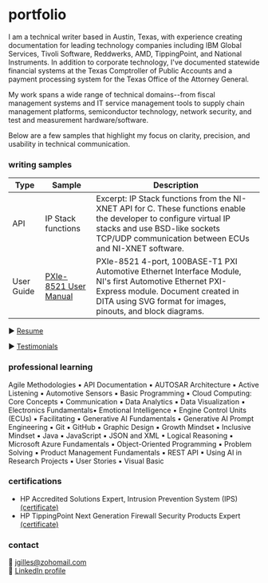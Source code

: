 # portfolio
I am a technical writer based in Austin, Texas, with experience creating documentation for leading technology companies including IBM Global Services, Tivoli Software, Reddwerks, AMD, TippingPoint, and National Instruments. In addition to corporate technology, I've documented statewide financial systems at the Texas Comptroller of Public Accounts and a payment processing system for the Texas Office of the Attorney General. 

My work spans a wide range of technical domains--from fiscal management systems and IT service management tools to supply chain management platforms, semiconductor technology, network security, and test and measurement hardware/software.  

Below are a few samples that highlight my focus on clarity, precision, and usability in technical communication.

### writing samples
 | Type | Sample | Description |
 | ---- | ---- | ---- |
 | API | IP Stack functions | Excerpt: IP Stack functions from the NI-XNET API for C. These functions enable the developer to configure virtual IP stacks and use BSD-like sockets TCP/UDP communication between ECUs and NI-XNET software. |
 | User Guide | [PXIe-8521 User Manual](https://www.dropbox.com/scl/fi/z8sapt5h4yxzvqdb1vlie/pixe-8521_um.pdf?rlkey=dygjyz9tlmp68346mrbh7kec0&st=qse9jrnq&dl=0) | PXIe-8521 4-port, 100BASE-T1 PXI Automotive Ethernet Interface Module, NI's first Automotive Ethernet PXI-Express module. Document created in DITA using SVG format for images, pinouts, and block diagrams. |  

 :arrow_forward: [Resume](resume.md)  
 
 :arrow_forward: [Testimonials](testimonials.md)

### professional learning
Agile Methodologies ▪ API Documentation ▪ AUTOSAR Architecture ▪ Active Listening ▪ Automotive Sensors ▪ Basic Programming ▪ Cloud Computing: Core Concepts ▪ Communication ▪ Data Analytics ▪ Data Visualization ▪ Electronics Fundamentals▪ Emotional Intelligence ▪ Engine Control Units (ECUs) ▪ Facilitating ▪ Generative AI Fundamentals ▪ Generative AI Prompt Engineering ▪ Git ▪ GitHub ▪ Graphic Design ▪ Growth Mindset ▪ Inclusive Mindset ▪ Java ▪ JavaScript ▪ JSON and XML ▪ Logical Reasoning ▪ Microsoft Azure Fundamentals ▪ Object-Oriented Programming ▪ Problem Solving ▪ Product Management Fundamentals ▪ REST API ▪ Using AI in Research Projects ▪ User Stories ▪ Visual Basic

### certifications
- HP Accredited Solutions Expert, Intrusion Prevention System (IPS) [(certificate)](https://www.dropbox.com/scl/fi/aoglni4j0unve5q2644sk/IPS-ASE-Certificate.pdf?rlkey=ydog1qowtr14qbqioy5prnc12&st=5vbmbpyo&dl=0)
- HP TippingPoint Next Generation Firewall Security Products Expert [(certificate)](https://www.dropbox.com/scl/fi/id6dm5y7gmm3t28q028xo/NGFW-ASE-Certificate.pdf?rlkey=hzl8pedle48qv3h325lpbn7tr&st=ye2d9r55&dl=0)

### contact
:link: jgilles@zohomail.com  
:link: [LinkedIn profile](https://www.linkedin.com/in/jgilles)
 

